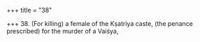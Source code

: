 +++
title = "38"

+++
38. (For killing) a female of the Kṣatriya caste, (the penance prescribed) for the murder of a Vaiśya,
